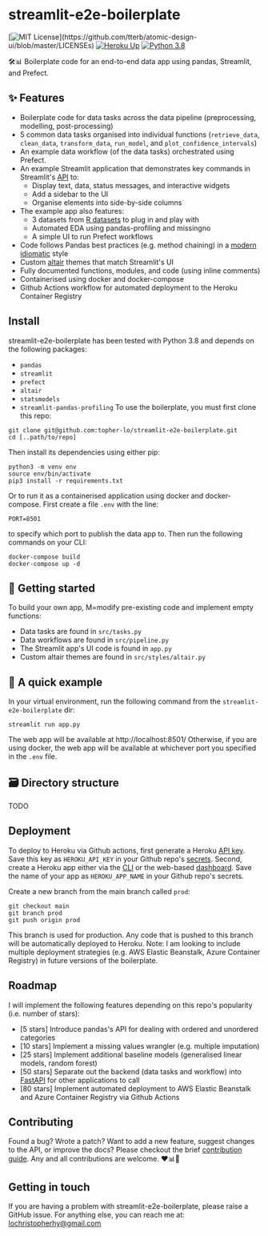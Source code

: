 # streamlit-e2e-boilerplate
[![MIT License](https://img.shields.io/apm/l/atomic-design-ui.svg?)](https://github.com/tterb/atomic-design-ui/blob/master/LICENSEs)
[![Heroku Up](https://heroku-shields.herokuapp.com/traingenerator)](https://streamlit-e2e-boilerplate.herokuapp.com/)
[![Python 3.8](https://img.shields.io/badge/python-3.8-blue.svg)](https://www.python.org/downloads/)

🛠️📊 Boilerplate code for an end-to-end data app using pandas, Streamlit, and Prefect.

## ✨ Features
- Boilerplate code for data tasks across the data pipeline (preprocessing, modelling, post-processing)
- 5 common data tasks organised into individual functions (`retrieve_data`, `clean_data`, `transform_data`, `run_model`, and `plot_confidence_intervals`)
- An example data workflow (of the data tasks) orchestrated using Prefect.
- An example Streamlit application that demonstrates key commands in Streamlit's [API](https://docs.streamlit.io/en/stable/api.html#display-interactive-widgets) to:
    - Display text, data, status messages, and interactive widgets
    - Add a sidebar to the UI
    - Organise elements into side-by-side columns
- The example app also features:
    - 3 datasets from [R datasets](https://vincentarelbundock.github.io/Rdatasets/index.html) to plug in and play with
    - Automated EDA using pandas-profiling and missingno
    - A simple UI to run Prefect workflows
- Code follows Pandas best practices (e.g. method chaining) in a [modern idiomatic](https://tomaugspurger.github.io/modern-1-intro) style
- Custom [altair](https://altair-viz.github.io/) themes that match Streamlit's UI
- Fully documented functions, modules, and code (using inline comments)
- Containerised using docker and docker-compose
- Github Actions workflow for automated deployment to the Heroku Container Registry

## Install
streamlit-e2e-boilerplate has been tested with Python 3.8 and depends on the following packages:
- `pandas`
- `streamlit`
- `prefect`
- `altair`
- `statsmodels`
- `streamlit-pandas-profiling`
To use the boilerplate, you must first clone this repo:
```
git clone git@github.com:topher-lo/streamlit-e2e-boilerplate.git
cd [..path/to/repo]
```
Then install its dependencies using either pip:
```
python3 -m venv env
source env/bin/activate
pip3 install -r requirements.txt
```
Or to run it as a containerised application using docker and docker-compose.
First create a file `.env` with the line:
```
PORT=8501
```
to specify which port to publish the data app to.
Then run the following commands on your CLI:
```
docker-compose build
docker-compose up -d
```

## 🏁 Getting started
To build your own app, M=modify pre-existing code and implement empty functions:
- Data tasks are found in `src/tasks.py`
- Data workflows are found in `src/pipeline.py`
- The Streamlit app's UI code is found in `app.py`
- Custom altair themes are found in `src/styles/altair.py`

## 🚀 A quick example
In your virtual environment, run the following command from the `streamlit-e2e-boilerplate` dir:
```
streamlit run app.py
```
The web app will be available at http://localhost:8501/
Otherwise, if you are using docker, the web app will be available at whichever port you specified in the `.env` file.

## 🗃️ Directory structure
TODO

## Deployment
To deploy to Heroku via Github actions, first generate a Heroku [API key](https://help.heroku.com/PBGP6IDE/how-should-i-generate-an-api-key-that-allows-me-to-use-the-heroku-platform-api). Save this key as `HEROKU_API_KEY` in your Github repo's [secrets](https://docs.github.com/en/actions/reference/encrypted-secrets). Second, create a Heroku app either via the [CLI](https://devcenter.heroku.com/articles/creating-apps) or the web-based [dashboard](https://devcenter.heroku.com/articles/heroku-dashboard). Save the name of your app as `HEROKU_APP_NAME` in your Github repo's secrets.

Create a new branch from the main branch called `prod`:
```
git checkout main
git branch prod
git push origin prod
```
This branch is used for production. Any code that is pushed to this branch will be automatically deployed to Heroku. Note: I am looking to include multiple deployment strategies (e.g. AWS Elastic Beanstalk, Azure Container Registry) in future versions of the boilerplate.

## Roadmap
I will implement the following features depending on this repo's popularity (i.e. number of stars):
- [5 stars] Introduce pandas's API for dealing with ordered and unordered categories
- [10 stars] Implement a missing values wrangler (e.g. multiple imputation)
- [25 stars] Implement additional baseline models (generalised linear models, random forest)
- [50 stars] Separate out the backend (data tasks and workflow) into [FastAPI](https://github.com/tiangolo/fastapi) for other applications to call
- [80 stars] Implement automated deployment to AWS Elastic Beanstalk and Azure Container Registry via Github Actions

## Contributing
Found a bug? Wrote a patch? Want to add a new feature, suggest changes to the API, or improve the docs? Please checkout the brief [contribution guide](https://github.com/topher-lo/streamlit-e2e-boilerplate/blob/main/CONTRIBUTING.md). Any and all contributions are welcome. ❤️📊🙌

## Getting in touch
If you are having a problem with streamlit-e2e-boilerplate, please raise a GitHub issue. For anything else, you can reach me at: lochristopherhy@gmail.com


